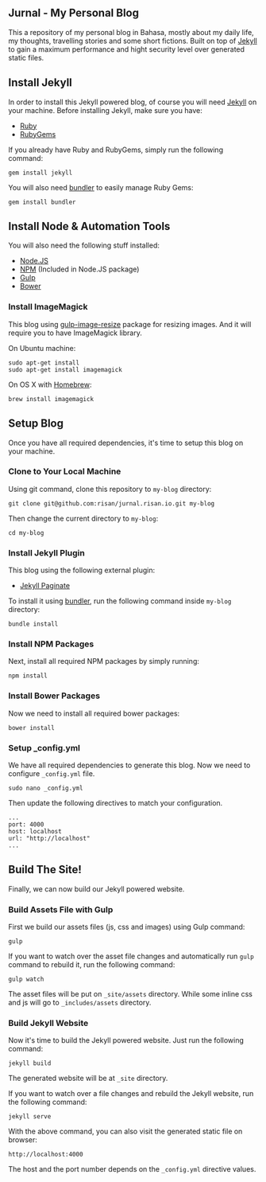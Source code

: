 ## Jurnal - My Personal Blog

This a repository of my personal blog in Bahasa, mostly about my daily life, my thoughts, travelling stories and some short fictions. Built on top of [Jekyll](http://jekyllrb.com/) to gain a maximum performance and hight security level over generated static files.

## Install Jekyll

In order to install this Jekyll powered blog, of course you will need [Jekyll](http://jekyllrb.com/) on your machine. Before installing Jekyll, make sure you have:

- [Ruby](http://www.ruby-lang.org/en/downloads/)
- [RubyGems](http://rubygems.org/pages/download)

If you already have Ruby and RubyGems, simply run the following command:

```
gem install jekyll
```

You will also need [bundler](http://bundler.io/) to easily manage Ruby Gems:

```
gem install bundler
```

## Install Node & Automation Tools

You will also need the following stuff installed:

- [Node.JS](https://nodejs.org/en/download/)
- [NPM](https://www.npmjs.com/) (Included in Node.JS package)
- [Gulp](http://gulpjs.com/)
- [Bower](http://bower.io/)

### Install ImageMagick

This blog using [gulp-image-resize](https://github.com/scalableminds/gulp-image-resize) package for resizing images. And it will require you to have ImageMagick library.

On Ubuntu machine:

```
sudo apt-get install
sudo apt-get install imagemagick
```

On OS X with [Homebrew](http://brew.sh/):

```
brew install imagemagick
```

## Setup Blog

Once you have all required dependencies, it's time to setup this blog on your machine.

### Clone to Your Local Machine

Using git command, clone this repository to `my-blog` directory:

```
git clone git@github.com:risan/jurnal.risan.io.git my-blog
```

Then change the current directory to `my-blog`:

```
cd my-blog
```

### Install Jekyll Plugin

This blog using the following external plugin:

- [Jekyll Paginate](https://github.com/jekyll/jekyll-paginate)

To install it using [bundler](http://bundler.io/), run the following command inside `my-blog` directory:

```
bundle install
```

### Install NPM Packages

Next, install all required NPM packages by simply running:

```
npm install
```

### Install Bower Packages

Now we need to install all required bower packages:

```
bower install
```

### Setup _config.yml

We have all required dependencies to generate this blog. Now we need to configure `_config.yml` file.

```
sudo nano _config.yml
```

Then update the following directives to match your configuration.

```
...
port: 4000
host: localhost
url: "http://localhost"
...
```

## Build The Site!

Finally, we can now build our Jekyll powered website.

### Build Assets File with Gulp

First we build our assets files (js, css and images) using Gulp command:

```
gulp
```

If you want to watch over the asset file changes and automatically run `gulp` command to rebuild it, run the following command:

```
gulp watch
```

The asset files will be put on `_site/assets` directory. While some inline css and js will go to `_includes/assets` directory.

### Build Jekyll Website

Now it's time to build the Jekyll powered website. Just run the following command:

```
jekyll build
```

The generated website will be at `_site` directory.

If you want to watch over a file changes and rebuild the Jekyll website, run the following command:

```
jekyll serve
```

With the above command, you can also visit the generated static file on browser:

```
http://localhost:4000
```

The host and the port number depends on the `_config.yml` directive values.

